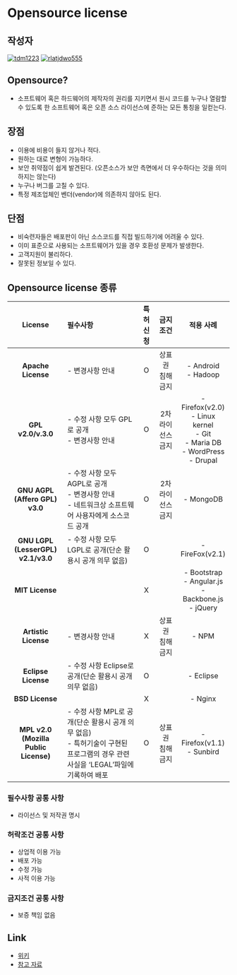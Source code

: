 # **Opensource license**

## 작성자
[![tdm1223](https://avatars1.githubusercontent.com/u/21440957?s=100&v=4)](https://github.com/tdm1223)
[![rlatjdwo555](https://avatars0.githubusercontent.com/u/28692938?s=100&v=4)](https://github.com/rlatjdwo555)

## Opensource?
- 소프트웨어 혹은 하드웨어의 제작자의 권리를 지키면서 원시 코드를 누구나 열람할 수 있도록 한 소프트웨어 혹은 오픈 소스 라이선스에 준하는 모든 통칭을 일컫는다.

## 장점
- 이용에 비용이 들지 않거나 적다.
- 원하는 대로 변형이 가능하다.
- 보안 취약점이 쉽게 발견된다. (오픈소스가 보안 측면에서 더 우수하다는 것을 의미하지는 않는다)
- 누구나 버그를 고칠 수 있다.
- 특정 제조업체인 벤더(vendor)에 의존하지 않아도 된다.

## 단점
- 비숙련자들은 배포판이 아닌 소스코드를 직접 빌드하기에 어려울 수 있다.
- 이미 표준으로 사용되는 소프트웨어가 있을 경우 호환성 문제가 발생한다.
- 고객지원이 불리하다.
- 잘못된 정보일 수 있다.

## Opensource license 종류
| License                                  | 필수사항                                                                                                                          | 특허 신청 | 금지 조건         | 적용 사례 |
|:----------------------------------------:|:-----------------------------------------------------------------------------------|:---------:|:-----------------:|:---:|
|            **Apache License**            | - 변경사항 안내                                                                                                                   |     O     | 상표권 침해 금지  | - Android <br> - Hadoop
|          **GPL<br>v2.0/v.3.0**           | - 수정 사항 모두 GPL로 공개 <br> - 변경사항 안내<br>                                                                                  |     O     | 2차 라이선스 금지 | - Firefox(v2.0) <br> - Linux kernel <br> - Git <br> - Maria DB <br> - WordPress <br> - Drupal
|   **GNU AGPL<br>(Affero GPL)<br>v3.0**   | - 수정 사항 모두 AGPL로 공개 <br> - 변경사항 안내 <br> - 네트워크상 소프트웨어 사용자에게 소스코드 공개                           |     O     | 2차 라이선스 금지 | - MongoDB |
|  **GNU LGPL<br>(LesserGPL) v2.1/v3.0**   | - 수정 사항 모두 LGPL로 공개(단순 활용시 공개 의무 없음)                                                                          |     O     |                   | - FireFox(v2.1)
|             **MIT License**              |                                                                                                                     |     X     |      | - Bootstrap<br> - Angular.js <br> - Backbone.js <br> - jQuery
|           **Artistic License**           | - 변경사항 안내                                                                                                                   |     X     | 상표권 침해 금지  | - NPM
|           **Eclipse License**            | - 수정 사항 Eclipse로 공개(단순 활용시 공개 의무 없음)                                                                            |     O     |                  | - Eclipse
|             **BSD License**              |                                                                                                                                   |     X     |                   | - Nginx
| **MPL v2.0<br>(Mozilla Public License)** | - 수정 사항 MPL로 공개(단순 활용시 공개 의무 없음)<br>- 특허기술이 구현된 프로그램의 경우 관련 사실을 ‘LEGAL’파일에 기록하여 배포 |     O     | 상표권 침해금지  | - Firefox(v1.1)<br>- Sunbird

### 필수사항 공통 사항
- 라이선스 및 저작권 명시

### 허락조건 공통 사항
- 상업적 이용 가능
- 배포 가능
- 수정 가능
- 사적 이용 가능


### 금지조건 공통 사항
- 보증 책임 없음


## Link
- [위키](https://ko.wikipedia.org/wiki/%EC%98%A4%ED%94%88_%EC%86%8C%EC%8A%A4)
- [참고 자료](http://www.bloter.net/archives/209318)